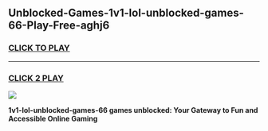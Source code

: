 
## Unblocked-Games-1v1-lol-unblocked-games-66-Play-Free-aghj6
<h3>
<a href="https://premium76.site?title=1v1-lol-unblocked-games-66&ref=23A">CLICK TO PLAY</a></h3>
<hr>

<h3>
<a href="https://premium76.site?title=1v1-lol-unblocked-games-66&ref=23A">CLICK 2 PLAY</a>
  
</h3>

<a href="https://premium76.site?title=1v1-lol-unblocked-games-66&ref=23A"><img src="https://clearcache.store/games.png"></a>


**1v1-lol-unblocked-games-66 games unblocked: Your Gateway to Fun and Accessible Online Gaming**
